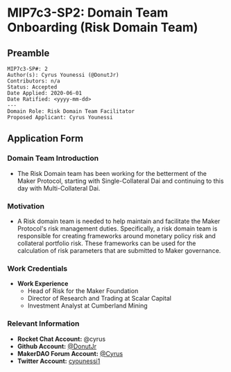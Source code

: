 # MIP7c3-SP2: Domain Team Onboarding (Risk Domain Team)

## Preamble

```
MIP7c3-SP#: 2
Author(s): Cyrus Younessi (@DonutJr)
Contributors: n/a
Status: Accepted
Date Applied: 2020-06-01
Date Ratified: <yyyy-mm-dd>
---
Domain Role: Risk Domain Team Facilitator
Proposed Applicant: Cyrus Younessi
```

## Application Form

### Domain Team Introduction

- The Risk Domain team has been working for the betterment of the Maker Protocol, starting with Single-Collateral Dai and continuing to this day with Multi-Collateral Dai.

### Motivation

- A Risk domain team is needed to help maintain and facilitate the Maker Protocol's risk management duties. Specifically, a risk domain team is responsible for creating frameworks around monetary policy risk and collateral portfolio risk. These frameworks can be used for the calculation of risk parameters that are submitted to Maker governance.

### Work Credentials

- **Work Experience**
    - Head of Risk for the Maker Foundation
    - Director of Research and Trading at Scalar Capital
    - Investment Analyst at Cumberland Mining

### Relevant Information

- **Rocket Chat Account:** @cyrus
- **Github Account:** [@DonutJr](https://github.com/DonutJr)
- **MakerDAO Forum Account:** [@Cyrus](https://forum.makerdao.com/u/cyrus/summary)
- **Twitter Account:** [cyounessi1](https://twitter.com/cyounessi1)

